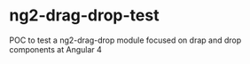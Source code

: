 # ng2-drag-drop-test
POC to test a ng2-drag-drop module focused on drap and drop components at Angular 4
